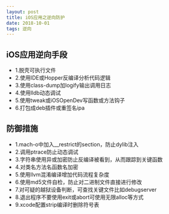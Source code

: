 ```yaml
---
layout: post
title: iOS应用之逆向防护
date: 2018-10-01
tags: 逆向
---
```

## iOS应用逆向手段
- 1.脱壳可执行文件
- 2.使用IDE或Hopper反编译分析代码逻辑
- 3.使用class-dump加logify输出调用日志
- 4.使用lldb动态调试
- 5.使用tweak或iOSOpenDev写函数或方法钩子
- 6.打包成deb插件或重签名ipa

## 防御措施
- 1.mach-o中加入__restrict的section，防止dylib注入
- 2.调用ptrace防止动态调试
- 3.字符串使用异或加密防止反编译被看到，从而跟踪到关键函数
- 4.对类名方法名函数名加密
- 5.使用llvm混淆编译增加代码流程复杂度
- 6.使用md5文件自检，防止对二进制文件直接进行修改
- 7.对可疑的越狱设备判断，可查找关键文件比如debugserver
- 8.退出程序不要使用exit或abort可使用无限alloc等方式
- 9.xcode配置strip编译时删除符号表

